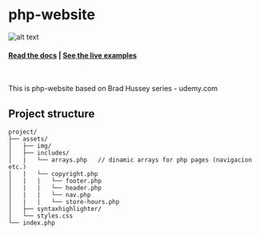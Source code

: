 # php-website
![alt text](https://github.com/dezareo/php-website/blob/master/assets/img/banner.png)

<h4>
    <a href="#">Read the docs</a>
    <span> | </span>
    <a href="#">See the live examples</a>
</h4>
<br>
<p>This is php-website based on Brad Hussey series - udemy.com</p>

## Project structure

```
project/
├── assets/
│	├── img/
│   ├── includes/
│   |   └── arrays.php   // dinamic arrays for php pages (navigacion etc.)
│   |   └── copyright.php  
│   |	|	└── footer.php
│   |	|	└── header.php
│   |	|	└── nav.php
│   |	|	└── store-hours.php
│   ├── syntaxhighlighter/
│   └── styles.css
└── index.php
```
